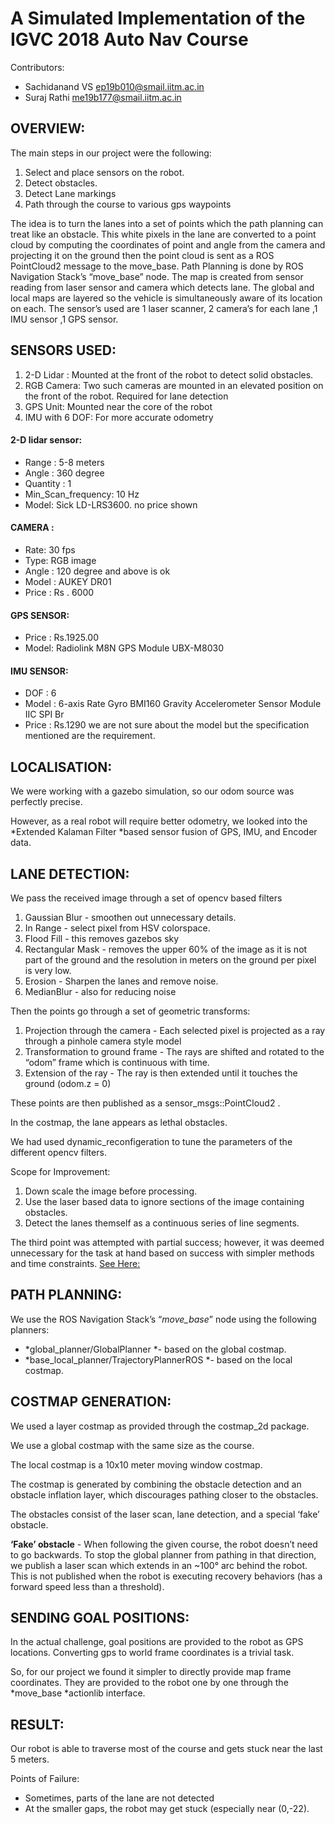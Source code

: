 # A Simulated Implementation of the IGVC 2018 Auto Nav Course


Contributors: 
- Sachidanand VS ep19b010@smail.iitm.ac.in
- Suraj Rathi me19b177@smail.iitm.ac.in

## OVERVIEW:

The main steps in our project were the following:

1.  Select and place sensors on the robot.
2.  Detect obstacles.
3.  Detect Lane markings
4.  Path through the course to various gps waypoints

The idea is to turn the lanes into a set of points which the path planning can treat like an obstacle. This white pixels in the lane are converted to a point cloud by computing the coordinates of point and angle from the camera and projecting it on the ground then the point cloud is sent as a ROS PointCloud2 message to the move\_base. Path Planning is done by ROS Navigation Stack’s “move\_base” node. The map is created from sensor reading from laser sensor and camera which detects lane. The global and local maps are layered so the vehicle is simultaneously aware of its location on each. The sensor’s used are 1 laser scanner, 2 camera’s for each lane ,1 IMU sensor ,1 GPS sensor.

## SENSORS USED:
1. 2-D Lidar : Mounted at the front of the robot to detect solid obstacles.
2. RGB Camera: Two such cameras are mounted in an elevated position on the front of the robot.
Required for lane detection
3. GPS Unit: Mounted near the core of the robot
4. IMU with 6 DOF: For more accurate odometry

#### 2-D lidar sensor:
* Range : 5-8 meters
* Angle : 360 degree
* Quantity : 1
* Min_Scan_frequency: 10 Hz
* Model: Sick LD-LRS3600. no price shown

#### CAMERA :
* Rate: 30 fps
* Type: RGB image
* Angle : 120 degree and above is ok
* Model : AUKEY DR01
* Price : Rs . 6000

#### GPS SENSOR:
* Price : Rs.1925.00
* Model: Radiolink M8N GPS Module UBX-M8030

#### IMU SENSOR:
* DOF : 6
* Model : 6-axis Rate Gyro BMI160 Gravity Accelerometer Sensor Module IIC SPI Br
* Price : Rs.1290
we are not sure about the model but the specification mentioned are the requirement.

## LOCALISATION:

We were working with a gazebo simulation, so our odom source was perfectly precise.

However, as a real robot will require better odometry, we looked into the *Extended Kalaman Filter *based sensor fusion of GPS, IMU, and Encoder data.

## LANE DETECTION:

We pass the received image through a set of opencv based filters

1.  Gaussian Blur - smoothen out unnecessary details.
2.  In Range - select pixel from HSV colorspace.
3.  Flood Fill - this removes gazebos sky
4.  Rectangular Mask - removes the upper 60% of the image as it is not part of the ground and the resolution in meters on the ground per pixel is very low.
5.  Erosion - Sharpen the lanes and remove noise.
6.  MedianBlur - also for reducing noise

Then the points go through a set of geometric transforms:

1.  Projection through the camera - Each selected pixel is projected as a ray through a pinhole camera style model
2.  Transformation to ground frame - The rays are shifted and rotated to the “odom” frame which is continuous with time.
3.  Extension of the ray - The ray is then extended until it touches the ground (odom.z = 0)

These points are then published as a sensor\_msgs::PointCloud2 .

In the costmap, the lane appears as lethal obstacles.

We had used dynamic\_reconfigeration to tune the parameters of the different opencv filters.

Scope for Improvement:

1.  Down scale the image before processing.
2.  Use the laser based data to ignore sections of the image containing obstacles.
3.  Detect the lanes themself as a continuous series of line segments.

The third point was attempted with partial success; however, it was deemed unnecessary for the task at hand based on success with simpler methods and time constraints. [See Here:](https://github.com/surajRathi/abhiyaan-team-s/blob/line_lanes/src/lanes/lanes_mono.cpp)

## PATH PLANNING:

We use the ROS Navigation Stack’s “*move\_base*” node using the following planners:

-   *global\_planner/GlobalPlanner *- based on the global costmap.
-   *base\_local\_planner/TrajectoryPlannerROS *- based on the local costmap.

## COSTMAP GENERATION:

We used a layer costmap as provided through the costmap\_2d package.

We use a global costmap with the same size as the course.

The local costmap is a 10x10 meter moving window costmap.

The costmap is generated by combining the obstacle detection and an obstacle inflation layer, which discourages pathing closer to the obstacles.

The obstacles consist of the laser scan, lane detection, and a special ‘fake’ obstacle.

**‘Fake’ obstacle** - When following the given course, the robot doesn’t need to go backwards. To stop the global planner from pathing in that direction, we publish a laser scan which extends in an ~100° arc behind the robot. This is not published when the robot is executing recovery behaviors (has a forward speed less than a threshold).

## SENDING GOAL POSITIONS:

In the actual challenge, goal positions are provided to the robot as GPS locations. Converting gps to world frame coordinates is a trivial task.

So, for our project we found it simpler to directly provide map frame coordinates. They are provided to the robot one by one through the *move\_base *actionlib interface.

## RESULT:

Our robot is able to traverse most of the course and gets stuck near the last 5 meters.

Points of Failure:

-   Sometimes, parts of the lane are not detected
-   At the smaller gaps, the robot may get stuck (especially near (0,-22).
